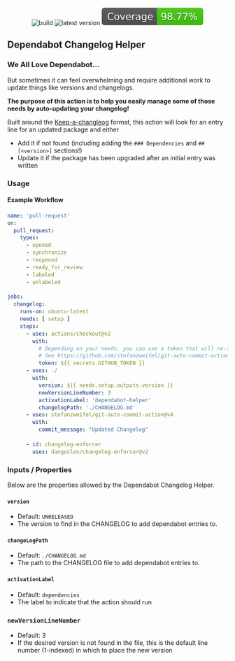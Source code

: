   <p align="center">
    <img src="https://github.com/dangoslen/dependabot-changelog-helper/actions/workflows/pull-request.yml/badge.svg" alt="build" />
    <img src="https://img.shields.io/github/v/release/dangoslen/dependabot-changelog-helper?color=orange&label=Latest" alt="latest version" />
    <img src="./coverage/badge.svg" alt="coverage badge" />
</p>

## Dependabot Changelog Helper

### We All Love Dependabot...
But sometimes it can feel overwhelming and require additional work to update things like versions and changelogs. 

**The purpose of this action is to help you easily manage some of those needs by auto-updating your changelog!**

Built around the [Keep-a-changleog]() format, this action will look for an entry line for an updated package and either

* Add it if not found (including adding the `### Dependencies` and `## [<version>]` sections!)
* Update it if the package has been upgraded after an initial entry was written

### Usage

#### Example Workflow

```yaml
name: 'pull-request'
on:
  pull_request:
    types:
      - opened
      - synchronize
      - reopened
      - ready_for_review
      - labeled
      - unlabeled

jobs:
  changelog:
    runs-on: ubuntu-latest
    needs: [ setup ]
    steps:
      - uses: actions/checkout@v2
        with:
          # Depending on your needs, you can use a token that will re-trigger workflows
          # See https://github.com/stefanzweifel/git-auto-commit-action#commits-of-this-action-do-not-trigger-new-workflow-runs
          token: ${{ secrets.GITHUB_TOKEN }} 
      - uses: ./
        with:
          version: ${{ needs.setup.outputs.version }}
          newVersionLineNumber: 3
          activationLabel: 'dependabot-helper'
          changelogPath: './CHANGELOG.md'
      - uses: stefanzweifel/git-auto-commit-action@v4
        with:
          commit_message: "Updated Changelog"

      - id: changelog-enforcer
        uses: dangoslen/changelog-enforcer@v2
```

### Inputs / Properties
Below are the properties allowed by the Dependabot Changelog Helper.

#### `version`
* Default: `UNRELEASED`
* The version to find in the CHANGELOG to add dependabot entries to.

#### `changeLogPath`
* Default: `./CHANGELOG.md`
* The path to the CHANGELOG file to add dependabot entries to.

#### `activationLabel`
* Default: `dependencies`
* The label to indicate that the action should run

### `newVersionLineNumber`
* Default: 3
* If the desired version is not found in the file, this is the default line number (1-indexed) in which to place the new version
